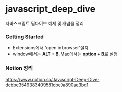 # javascript_deep_dive

자바스크립트 딥다이브 예제 및 개념을 정리

### Getting Started

- Extensions에서 'open in browser'설치
- window에서는 **ALT + B**, Mac에서는 **option + B**로 실행

### Notion 정리

https://www.notion.so/Javascript-Deep-Dive-dcbbe3549383409581cbe9a890ae3bd1
